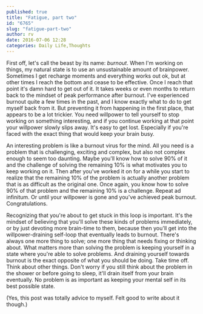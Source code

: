 ```yaml
---
published: true
title: "Fatigue, part two"
id: "6765"
slug: "fatigue-part-two"
author: rv
date: 2016-07-06 12:28
categories: Daily Life,Thoughts
---
```

First off, let's call the beast by its name: <em>burnout</em>. When I'm working on things, my natural state is to use an unsustainable amount of brainpower. Sometimes I get recharge moments and everything works out ok, but at other times I reach the bottom and cease to be effective. Once I reach that point it's damn hard to get out of it. It takes weeks or even months to return back to the mindset of peak performance after burnout. I've experienced burnout quite a few times in the past, and I know exactly what to do to get myself back from it. But preventing it from happening in the first place, that appears to be a lot trickier. You need willpower to tell yourself to stop working on something interesting, and if you continue working at that point your willpower slowly slips away. It's easy to get lost. Especially if you're faced with the exact thing that would keep your brain busy.

An interesting problem is like a burnout virus for the mind. All you need is a problem that is challenging, exciting and complex, but also not complex enough to seem too daunting. Maybe you'll know how to solve 90% of it and the challenge of solving the remaining 10% is what motivates you to keep working on it. Then after you've worked it on for a while you start to realize that the remaining 10% of the problem is actually another problem that is as difficult as the original one. Once again, you know how to solve 90% of that problem and the remaining 10% is a challenge. Repeat ad infinitum. Or until your willpower is gone and you've achieved peak burnout. Congratulations.

Recognizing that you're about to get stuck in this loop is important. It's the mindset of believing that you'll solve these kinds of problems immediately, or by just devoting more brain-time to them, because then you'll get into the willpower-draining self-loop that eventually leads to burnout. There's always one more thing to solve; one more thing that needs fixing or thinking about. What matters more than solving the problem is keeping yourself in a state where you're able to solve problems. And draining yourself towards burnout is the exact opposite of what you should be doing. Take time off. Think about other things. Don't worry if you still think about the problem in the shower or before going to sleep, it'll drain itself from your brain eventually. No problem is as important as keeping your mental self in its best possible state.

(Yes, this post was totally advice to myself. Felt good to write about it though.)